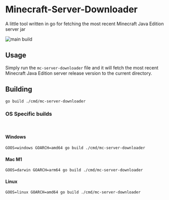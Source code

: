 # Minecraft-Server-Downloader
A little tool written in go for fetching the most recent Minecraft Java Edition server jar

![main build](https://github.com/rmanders/minecraft-server-downloader/actions/workflows/go.yml/badge.svg?branch=main)

## Usage
Simply run the ```mc-server-downloader``` file and it will fetch the most recent Minecraft Java Edition server release version to the current directory. 

## Building

```
go build ./cmd/mc-server-downloader
```

### OS Specific builds  
<br />

#### Windows
```
GOOS=windows GOARCH=amd64 go build ./cmd/mc-server-downloader
```

#### Mac M1 
```
GOOS=darwin GOARCH=arm64 go build ./cmd/mc-server-downloader
```

#### Linux
```
GOOS=linux GOARCH=amd64 go build ./cmd/mc-server-downloader
```